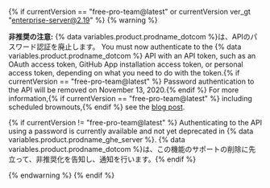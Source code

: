 {% if currentVersion == "free-pro-team@latest" or currentVersion ver_gt "enterprise-server@2.19" %}
{% warning %}

**非推奨の注意:** {% data variables.product.prodname_dotcom %}は、APIのパスワード認証を廃止します。  You must now authenticate to the {% data variables.product.prodname_dotcom %} API with an API token, such as an OAuth access token, GitHub App installation access token, or personal access token, depending on what you need to do with the token.{% if currentVersion == "free-pro-team@latest" %} Password authentication to the API will be removed on November 13, 2020.{% endif %} For more information,{% if currentVersion == "free-pro-team@latest" %} including scheduled brownouts,{% endif %} see the [blog post](https://developer.github.com/changes/2020-02-14-deprecating-password-auth/).

{% if currentVersion != "free-pro-team@latest" %} Authenticating to the API using a password is currently available and not yet deprecated in {% data variables.product.prodname_ghe_server %}. {% data variables.product.prodname_dotcom %}は、この機能のサポートの削除に先立って、非推奨化を告知し、通知を行います。{% endif %}

{% endwarning %}
{% endif %}
